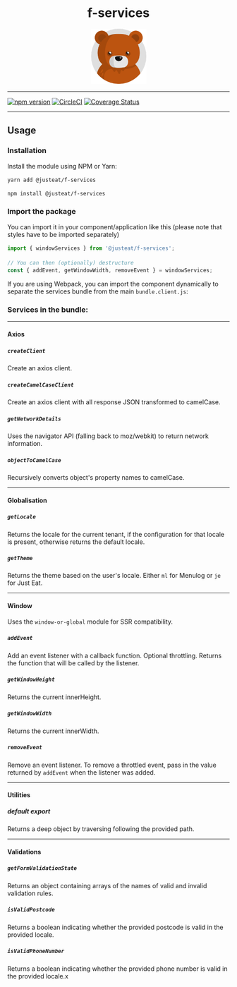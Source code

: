 <!--suppress SpellCheckingInspection -->
<div align="center">

# f-services

<img width="125" alt="Fozzie Bear" src="../../../bear.png" />

</div>

---

[![npm version](https://badge.fury.io/js/%40justeat%2Ff-services.svg)](https://badge.fury.io/js/%40justeat%2Ff-services)
[![CircleCI](https://circleci.com/gh/justeat/fozzie-components.svg?style=svg)](https://circleci.com/gh/justeat/workflows/fozzie-components)
[![Coverage Status](https://coveralls.io/repos/github/justeat/f-services/badge.svg)](https://coveralls.io/github/justeat/f-services)

---

## Usage

### Installation

Install the module using NPM or Yarn:

```sh
yarn add @justeat/f-services
```

```sh
npm install @justeat/f-services
```

### Import the package

You can import it in your component/application like this (please note that styles have to be imported separately)

```js
import { windowServices } from '@justeat/f-services';

// You can then (optionally) destructure
const { addEvent, getWindowWidth, removeEvent } = windowServices;

```

If you are using Webpack, you can import the component dynamically to separate the services bundle from the main `bundle.client.js`:

### Services in the bundle:

----

#### Axios

##### `createClient`

Create an axios client.
##### `createCamelCaseClient`

Create an axios client with all response JSON transformed to camelCase.

##### `getNetworkDetails`

Uses the navigator API (falling back to moz/webkit) to return network information.

##### `objectToCamelCase`

Recursively converts object's property names to camelCase.

----

#### Globalisation

##### `getLocale`

Returns the locale for the current tenant, if the configuration for that locale is present, otherwise returns the default locale.

##### `getTheme`

Returns the theme based on the user's locale. Either `ml` for Menulog or `je` for Just Eat.

----

#### Window

Uses the `window-or-global` module for SSR compatibility.

##### `addEvent`

Add an event listener with a callback function. Optional throttling. Returns the function that will be called by the listener.

##### `getWindowHeight`

Returns the current innerHeight.

##### `getWindowWidth`

Returns the current innerWidth.

##### `removeEvent`

Remove an event listener. To remove a throttled event, pass in the value returned by `addEvent` when the listener was added.

----

#### Utilities

##### default export

Returns a deep object by traversing following the provided path.

----

#### Validations

##### `getFormValidationState`

Returns an object containing arrays of the names of valid and invalid validation rules.

##### `isValidPostcode`

Returns a boolean indicating whether the provided postcode is valid in the provided locale.

##### `isValidPhoneNumber`

Returns a boolean indicating whether the provided phone number is valid in the provided locale.x
